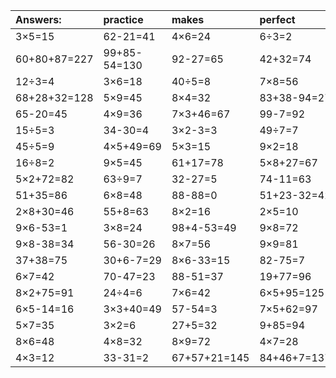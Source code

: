| Answers: | practice | makes | perfect | ! |
| :--- | :--- | :--- | :--- | :--- |
| 3×5=15 | 62-21=41 | 4×6=24 | 6÷3=2 | 8×8=64 | 
| 60+80+87=227 | 99+85-54=130 | 92-27=65 | 42+32=74 | 9×6=54 | 
| 12÷3=4 | 3×6=18 | 40÷5=8 | 7×8=56 | 8×5=40 | 
| 68+28+32=128 | 5×9=45 | 8×4=32 | 83+38-94=27 | 7×9=63 | 
| 65-20=45 | 4×9=36 | 7×3+46=67 | 99-7=92 | 34+59=93 | 
| 15÷5=3 | 34-30=4 | 3×2-3=3 | 49÷7=7 | 3×3=9 | 
| 45÷5=9 | 4×5+49=69 | 5×3=15 | 9×2=18 | 2×7-10=4 | 
| 16÷8=2 | 9×5=45 | 61+17=78 | 5×8+27=67 | 46+78+70=194 | 
| 5×2+72=82 | 63÷9=7 | 32-27=5 | 74-11=63 | 2×6=12 | 
| 51+35=86 | 6×8=48 | 88-88=0 | 51+23-32=42 | 18+15=33 | 
| 2×8+30=46 | 55+8=63 | 8×2=16 | 2×5=10 | 15-3=12 | 
| 9×6-53=1 | 3×8=24 | 98+4-53=49 | 9×8=72 | 4×9+29=65 | 
| 9×8-38=34 | 56-30=26 | 8×7=56 | 9×9=81 | 95-24=71 | 
| 37+38=75 | 30+6-7=29 | 8×6-33=15 | 82-75=7 | 3×4=12 | 
| 6×7=42 | 70-47=23 | 88-51=37 | 19+77=96 | 9×4=36 | 
| 8×2+75=91 | 24÷4=6 | 7×6=42 | 6×5+95=125 | 4×5=20 | 
| 6×5-14=16 | 3×3+40=49 | 57-54=3 | 7×5+62=97 | 56÷7=8 | 
| 5×7=35 | 3×2=6 | 27+5=32 | 9+85=94 | 51+90-28=113 | 
| 8×6=48 | 4×8=32 | 8×9=72 | 4×7=28 | 6×9+73=127 | 
| 4×3=12 | 33-31=2 | 67+57+21=145 | 84+46+7=137 | 9×6+29=83 | 
